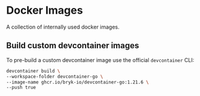 # Docker Images

A collection of internally used docker images.

## Build custom devcontainer images

To pre-build a custom devcontainer image use the official `devcontainer` CLI:

```bash
devcontainer build \
--workspace-folder devcontainer-go \
--image-name ghcr.io/bryk-io/devcontainer-go:1.21.6 \
--push true
```
